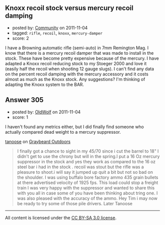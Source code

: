 ## Knoxx recoil stock versus mercury recoil damping

- posted by: [Community](https://stackexchange.com/users/-1/-1-community) on 2011-11-04
- tagged: `rifle`, `recoil`, `knoxx`, `mercury-damper`
- score: 2

I have a Browning automatic rifle (semi-auto) in 7mm Remington Mag. I know that there is a mercury recoil damper that was made to install in the stock. These have become pretty expensive because of the mercury. I have adapted a Knoxx recoil reducing stock to my Stoeger 2000 and love it (easily half the recoil when shooting 12 gauge slugs). I can't find any data on the percent recoil damping with the mercury accessory and it costs almost as much as the Knoxx stock. Any suggestions? I'm thinking of adapting the Knoxx system to the BAR.


## Answer 305

- posted by: [OldWolf](https://stackexchange.com/users/-1/111-oldwolf) on 2011-11-04
- score: 1

I haven't found any metrics either, but I did finally find someone who actually compared dead weight to a mercury suppressor.

[tanoose](http://www.go2gbo.com/forums/index.php?topic=127082.0) on [Graybeard Outdoors](http://www.go2gbo.com/)
>I finally got a chance to sight in my 45/70 since i cut the barrel to 18" I didn't get to use the chrony but will in the spring.I put a 16 Oz mercury suppressor in the stock and yes they work as compared to the 16 oz steel bar i had in the stock . recoil was stout but the rifle was a pleasure to shoot.i will say it jumped up quit a bit but not so bad on the shoulder. I was using buffalo bore factory ammo  435 grain bullets at there advertised velocity of 1925 fps. This load could stop a freight train I was very happy with the suppressor and wanted to share this with you all in case some of you have been thinking about tring one. I was also pleased with the accuracy of the ammo.  Hey Tim i may now be ready to try some of those pile drivers. Later Tanoose



---

All content is licensed under the [CC BY-SA 3.0 license](https://creativecommons.org/licenses/by-sa/3.0/).
